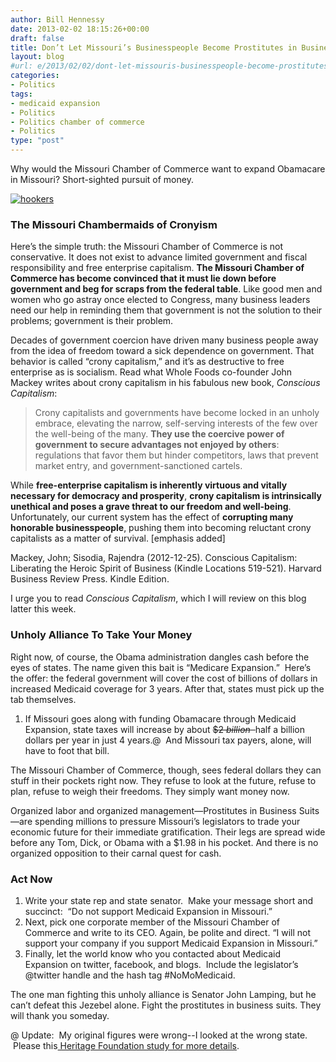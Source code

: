 ```yaml
---
author: Bill Hennessy
date: 2013-02-02 18:15:26+00:00
draft: false
title: Don’t Let Missouri’s Businesspeople Become Prostitutes in Business Suits
layout: blog
#url: e/2013/02/02/dont-let-missouris-businesspeople-become-prostitutes-in-business-suits/
categories:
- Politics
tags:
- medicaid expansion
- Politics
- Politics chamber of commerce
- Politics
type: "post"
---
```


Why would the Missouri Chamber of Commerce want to expand Obamacare in Missouri? Short-sighted pursuit of money.

[![hookers](https://ludicrite.files.wordpress.com/2013/02/hookers_thumb.jpg)
](https://ludicrite.files.wordpress.com/2013/02/hookers.jpg)


### The Missouri Chambermaids of Cronyism


Here’s the simple truth: the Missouri Chamber of Commerce is not conservative. It does not exist to advance limited government and fiscal responsibility and free enterprise capitalism. **The Missouri Chamber of Commerce has become convinced that it must lie down before government and beg for scraps from the federal table**. Like good men and women who go astray once elected to Congress, many business leaders need our help in reminding them that government is not the solution to their problems; government is their problem.

Decades of government coercion have driven many business people away from the idea of freedom toward a sick dependence on government. That behavior is called “crony capitalism,” and it’s as destructive to free enterprise as is socialism. Read what Whole Foods co-founder John Mackey writes about crony capitalism in his fabulous new book, _Conscious Capitalism_:


> Crony capitalists and governments have become locked in an unholy embrace, elevating the narrow, self-serving interests of the few over the well-being of the many. **They use the coercive power of government to secure advantages not enjoyed by others**: regulations that favor them but hinder competitors, laws that prevent market entry, and government-sanctioned cartels.

While **free-enterprise capitalism is inherently virtuous and vitally necessary for democracy and prosperity**, **crony capitalism is intrinsically unethical and poses a grave threat to our freedom and well-being**. Unfortunately, our current system has the effect of **corrupting many honorable businesspeople**, pushing them into becoming reluctant crony capitalists as a matter of survival. [emphasis added]

Mackey, John; Sisodia, Rajendra (2012-12-25). Conscious Capitalism: Liberating the Heroic Spirit of Business (Kindle Locations 519-521). Harvard Business Review Press. Kindle Edition.


I urge you to read _Conscious Capitalism_, which I will review on this blog latter this week.


### Unholy Alliance To Take Your Money


Right now, of course, the Obama administration dangles cash before the eyes of states. The name given this bait is “Medicare Expansion.”  Here’s the offer: the federal government will cover the cost of billions of dollars in increased Medicaid coverage for 3 years. After that, states must pick up the tab themselves.



  1. If Missouri goes along with funding Obamacare through Medicaid Expansion, state taxes will increase by about <del>$2 _billion_  </del>half a billion dollars per year in just 4 years.@  And Missouri tax payers, alone, will have to foot that bill.

The Missouri Chamber of Commerce, though, sees federal dollars they can stuff in their pockets right now. They refuse to look at the future, refuse to plan, refuse to weigh their freedoms. They simply want money now.

Organized labor and organized management—Prostitutes in Business Suits—are spending millions to pressure Missouri’s legislators to trade your economic future for their immediate gratification. Their legs are spread wide before any Tom, Dick, or Obama with a $1.98 in his pocket. And there is no organized opposition to their carnal quest for cash.


### Act Now





1. Write your state rep and state senator.  Make your message short and succinct:  “Do not support Medicaid Expansion in Missouri.”
2. Next, pick one corporate member of the Missouri Chamber of Commerce and write to its CEO. Again, be polite and direct. “I will not support your company if you support Medicaid Expansion in Missouri.”
3. Finally, let the world know who you contacted about Medicaid Expansion on twitter, facebook, and blogs.  Include the legislator’s @twitter handle and the hash tag #NoMoMedicaid.

The one man fighting this unholy alliance is Senator John Lamping, but he can’t defeat this Jezebel alone. Fight the prostitutes in business suits. They will thank you someday.

@ Update:  My original figures were wrong--I looked at the wrong state.  Please this[ Heritage Foundation study for more details](https://www.heritage.org/research/reports/2012/08/medicaid-expansion-will-become-more-costly-to-states).

